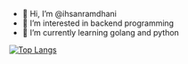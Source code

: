 - 👋 Hi, I’m @ihsanramdhani
- 👀 I’m interested in backend programming
- 🌱 I’m currently learning golang and python

[![Top Langs](https://github-readme-stats.vercel.app/api/top-langs/?username=ihsanramdhani&layout=compact&hide=jupyter%20notebook)](https://github.com/ihsanramdhani/github-readme-stats)

<!---
ihsanramdhani/ihsanramdhani is a ✨ special ✨ repository because its `README.md` (this file) appears on your GitHub profile.
You can click the Preview link to take a look at your changes.
--->
